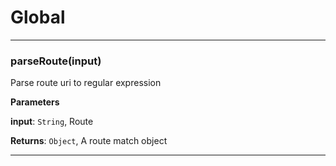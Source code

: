 # Global





* * *

### parseRoute(input) 

Parse route uri to regular expression

**Parameters**

**input**: `String`, Route

**Returns**: `Object`, A route match object



* * *










